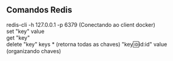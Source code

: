 ## Comandos Redis
redis-cli -h 127.0.0.1 -p 6379 (Conectando ao client docker)  
set "key" value  
get "key"  
delete "key"
keys * (retorna todas as chaves)
"key:id:id:id" value (organizando chaves)  
